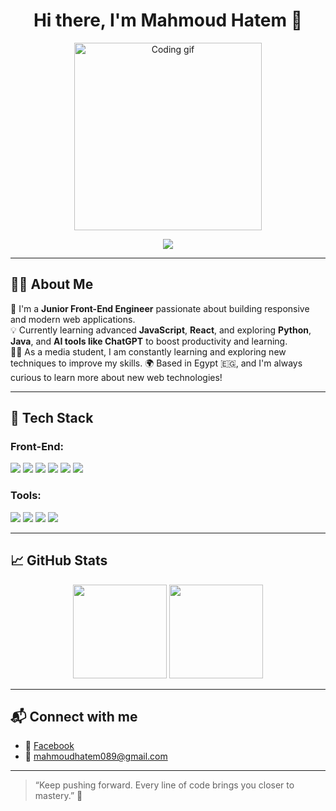 <h1 align="center">Hi there, I'm Mahmoud Hatem 👋</h1>

<p align="center">
  <img src="https://media.giphy.com/media/qgQUggAC3Pfv687qPC/giphy.gif" width="300" alt="Coding gif"/>
</p>
<!-- Typing SVG by DenverCoder1 -->
<p align="center">
  <a href="https://github.com/DenverCoder1/readme-typing-svg">
    <img src="https://readme-typing-svg.herokuapp.com/?lines=Front-end%20Web%20Developer%20in%20Progress;Building%20cool%20stuff%20with%20code;Always%20learning%20new%20things&font=Fira%20Code&center=true&width=480&height=45&color=f75c7e&vCenter=true&size=22">
  </a>
</p> 

---

## 🧑‍💻 About Me

🎯 I'm a **Junior Front-End Engineer** passionate about building responsive and modern web applications.  
💡 Currently learning advanced **JavaScript**, **React**, and exploring **Python**, **Java**, and **AI tools like ChatGPT** to boost productivity and learning.  
👨‍💻 As a media student, I am constantly learning and exploring new techniques to improve my skills.
🌍 Based in Egypt 🇪🇬, and I'm always curious to learn more about new web technologies!

---

## 🚀 Tech Stack

### Front-End:
<p>
  <img src="https://img.shields.io/badge/HTML5-E34F26?logo=html5&logoColor=white" />
  <img src="https://img.shields.io/badge/CSS3-1572B6?logo=css3&logoColor=white" />
  <img src="https://img.shields.io/badge/JavaScript-F7DF1E?logo=javascript&logoColor=black" />
  <img src="https://img.shields.io/badge/React-61DAFB?logo=react&logoColor=black" />
  <img src="https://img.shields.io/badge/Java-007396?logo=java&logoColor=white" />
  <img src="https://img.shields.io/badge/Python-3776AB?logo=python&logoColor=white" />
</p>

### Tools:
<p>
  <img src="https://img.shields.io/badge/VSCode-007ACC?logo=visual-studio-code&logoColor=white" />
  <img src="https://img.shields.io/badge/Git-F05032?logo=git&logoColor=white" />
  <img src="https://img.shields.io/badge/GitHub-181717?logo=github&logoColor=white" />
  <img src="https://img.shields.io/badge/ChatGPT-00A67E?logo=openai&logoColor=white" />
</p>

---

## 📈 GitHub Stats

<p align="center">
  <img src="https://github-readme-stats.vercel.app/api?username=Mahmoud-Hatem&show_icons=true&theme=react" height="150"/>
  <img src="https://github-readme-stats.vercel.app/api/top-langs/?username=Mahmoud-Hatem&layout=compact&theme=react" height="150"/>
</p>

---

## 📬 Connect with me

- 💼 [Facebook](https://www.facebook.com/mahmoud.hatem.117302?locale=ar_AR)
- 📧 mahmoudhatem089@gmail.com

---

> “Keep pushing forward. Every line of code brings you closer to mastery.” 💪
